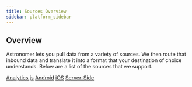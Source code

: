 ```yaml
---
title: Sources Overview
sidebar: platform_sidebar
---
```


## Overview

Astronomer lets you pull data from a variety of sources. We then route that inbound data and translate it into a format that your destination of choice understands. Below are a list of the sources that we support.

[Analytics.js](../analyticsjs.md)
[Android](../android.md)
[iOS](../ios.md)
[Server-Side](../serverside.md)



